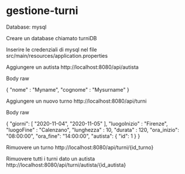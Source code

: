 # gestione-turni

Database: mysql

Creare un database chiamato turniDB 

Inserire le credenziali di mysql nel file src/main/resources/application.properties


Aggiungere un autista http://localhost:8080/api/autista

Body raw

{
	"nome" : "Myname",
	"cognome" : "Mysurname"
}

Aggiungere un nuovo turno http://localhost:8080/api/turni

Body raw

{
    "giorni": [
        "2020-11-04",
        "2020-11-05"
    ],
	"luogoInizio" : "Firenze",
	"luogoFine" : "Calenzano",
	"lunghezza" : 10,
    "durata" : 120,
    "ora_inizio": "08:00:00",
    "ora_fine": "14:00:00",
    "autista": {
    "id": 1
    }
}

Rimuovere un turno http://localhost:8080/api/turni/{id_turno}

Rimuovere tutti i turni dato un autista http://localhost:8080/api/turni/autista/{id_autista}
